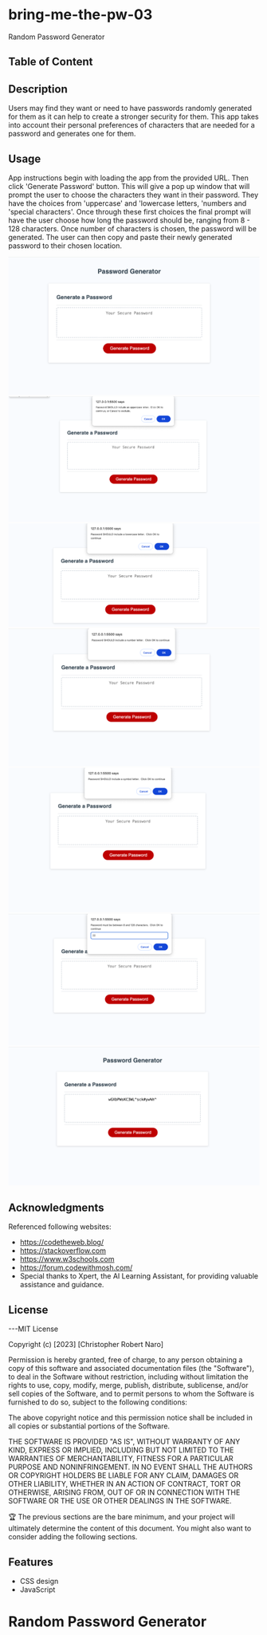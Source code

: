 # bring-me-the-pw-03

Random Password Generator

## Table of Content

## Description

Users may find they want or need to have passwords randomly generated for them as it can help to create a stronger security for them. This app takes into account their personal preferences of characters that are needed for a password and generates one for them.

## Usage

<Provide instructions and examples for use. Include screenshots as needed.>
App instructions begin with loading the app from the provided URL.  Then click 'Generate Password' button.  This will give a pop up window that will prompt the user to choose the characters they want in their password.  They have the choices from 'uppercase' and 'lowercase letters, 'numbers and 'special characters'.  Once through these first choices the final prompt will have the user choose how long the password should be, ranging from 8 - 128 characters.  Once number of characters is chosen, the password will be generated.  The user can then copy and paste their newly generated password to their chosen location.

![Alt text](./Screen-Shot01.png)
![Alt text](./Screen-Shot02.png)
![Alt text](./Screen-Shot03.png)
![Alt text](./Screen-Shot04.png)
![Alt text](./Screen-Shot05.png)
![Alt text](./Screen-Shot06.png)
![Alt text](./Screen-Shot07.png)

## Acknowledgments

Referenced following websites:

- https://codetheweb.blog/
- https://stackoverflow.com
- https://www.w3schools.com
- https://forum.codewithmosh.com/
- Special thanks to Xpert, the AI Learning Assistant, for providing valuable assistance and guidance.

## License

---MIT License

Copyright (c) [2023] [Christopher Robert Naro]

Permission is hereby granted, free of charge, to any person obtaining a copy
of this software and associated documentation files (the "Software"), to deal
in the Software without restriction, including without limitation the rights
to use, copy, modify, merge, publish, distribute, sublicense, and/or sell
copies of the Software, and to permit persons to whom the Software is
furnished to do so, subject to the following conditions:

The above copyright notice and this permission notice shall be included in all
copies or substantial portions of the Software.

THE SOFTWARE IS PROVIDED "AS IS", WITHOUT WARRANTY OF ANY KIND, EXPRESS OR
IMPLIED, INCLUDING BUT NOT LIMITED TO THE WARRANTIES OF MERCHANTABILITY,
FITNESS FOR A PARTICULAR PURPOSE AND NONINFRINGEMENT. IN NO EVENT SHALL THE
AUTHORS OR COPYRIGHT HOLDERS BE LIABLE FOR ANY CLAIM, DAMAGES OR OTHER
LIABILITY, WHETHER IN AN ACTION OF CONTRACT, TORT OR OTHERWISE, ARISING FROM,
OUT OF OR IN CONNECTION WITH THE SOFTWARE OR THE USE OR OTHER DEALINGS IN THE
SOFTWARE.

🏆 The previous sections are the bare minimum, and your project will ultimately determine the content of this document. You might also want to consider adding the following sections.

## Features

- CSS design
- JavaScript

# Random Password Generator
